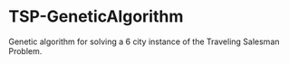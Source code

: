 # TSP-GeneticAlgorithm
Genetic algorithm for solving a 6 city instance of the Traveling Salesman Problem.
